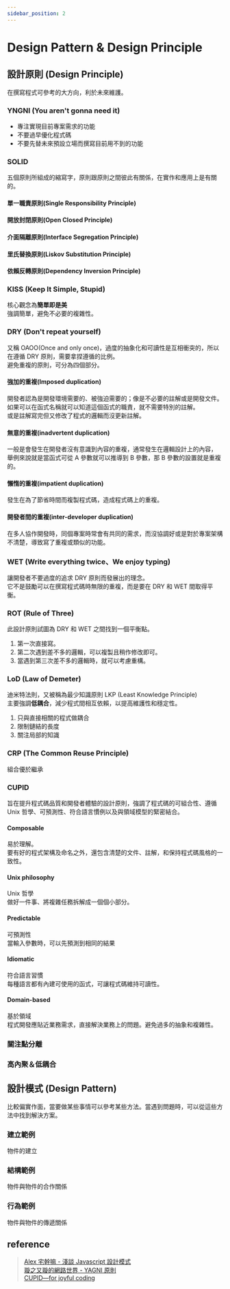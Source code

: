 ```yaml
---
sidebar_position: 2
---
```


# Design Pattern & Design Principle

## 設計原則 (Design Principle)

在撰寫程式可參考的大方向，利於未來維護。

### YNGNI (You aren't gonna need it)

- 專注實現目前專案需求的功能
- 不要過早優化程式碼
- 不要先替未來預設立場而撰寫目前用不到的功能

### SOLID

五個原則所組成的縮寫字，原則跟原則之間彼此有關係，在實作和應用上是有關的。

#### 單一職責原則(Single Responsibility Principle)

#### 開放封閉原則(Open Closed Principle)

#### 介面隔離原則(Interface Segregation Principle)

#### 里氏替換原則(Liskov Substitution Principle)

#### 依賴反轉原則(Dependency Inversion Principle)

### KISS (Keep It Simple, Stupid)

核心觀念為**簡單即是美**<br />強調簡單，避免不必要的複雜性。

### DRY (Don't repeat yourself)

又稱 OAOO(Once and only once)，過度的抽象化和可讀性是互相衝突的，所以在遵循 DRY 原則，需要拿捏遵循的比例。<br />
避免重複的原則，可分為四個部分。

#### 強加的重複(Imposed duplication)

開發者認為是開發環境需要的、被強迫需要的；像是不必要的註解或是開發文件。
如果可以在函式名稱就可以知道這個函式的職責，就不需要特別的註解。<br />
或是註解寫完但又修改了程式的邏輯而沒更新註解。

#### 無意的重複(inadvertent duplication)

一般是會發生在開發者沒有意識到內容的重複，通常發生在邏輯設計上的內容，<br />舉例來說就是當函式可從 A 參數就可以推導到 B 參數，那 B 參數的設置就是重複的。

#### 懶惰的重複(impatient duplication)

發生在為了節省時間而複製程式碼，造成程式碼上的重複。

#### 開發者間的重複(inter-developer duplication)

在多人協作開發時，同個專案時常會有共同的需求，而沒協調好或是對於專案架構不清楚，導致寫了重複或類似的功能。

### WET (Write everything twice、We enjoy typing)

讓開發者不要過度的追求 DRY 原則而發展出的理念。<br />
它不是鼓勵可以在撰寫程式碼時無限的重複，而是要在 DRY 和 WET 間取得平衡。

### ROT (Rule of Three)

此設計原則試圖為 DRY 和 WET 之間找到一個平衡點。

1. 第一次直接寫。
2. 第二次遇到差不多的邏輯，可以複製且稍作修改即可。
3. 當遇到第三次差不多的邏輯時，就可以考慮重構。

### LoD (Law of Demeter)

迪米特法則，又被稱為最少知識原則 LKP (Least Knowledge Principle)<br />
主要強調**低耦合**，減少程式間相互依賴，以提高維護性和穩定性。

1. 只與直接相關的程式做耦合
2. 限制鏈結的長度
3. 關注局部的知識

### CRP (The Common Reuse Principle)

組合優於繼承

### CUPID

旨在提升程式碼品質和開發者體驗的設計原則，強調了程式碼的可組合性、遵循 Unix 哲學、可預測性、符合語言慣例以及與領域模型的緊密結合。

#### Composable

易於理解。<br />
要有好的程式架構及命名之外，還包含清楚的文件、註解，和保持程式碼風格的一致性。

#### Unix philosophy

Unix 哲學<br />
做好一件事、將複雜任務拆解成一個個小部分。

#### Predictable

可預測性<br />
當輸入參數時，可以先預測到相同的結果

#### Idiomatic

符合語言習慣<br />
每種語言都有內建可使用的函式，可讓程式碼維持可讀性。

#### Domain-based

基於領域<br />
程式開發應貼近業務需求，直接解決業務上的問題。避免過多的抽象和複雜性。

### 關注點分離

### 高內聚＆低耦合

## 設計模式 (Design Pattern)

比較偏實作面，當要做某些事情可以參考某些方法。當遇到問題時，可以從這些方法中找到解決方案。

### 建立範例

物件的建立

### 結構範例

物件與物件的合作關係

### 行為範例

物件與物件的傳遞關係

## reference

> [Alex 宅幹嘛 - 淺談 Javascript 設計模式](https://www.youtube.com/watch?v=2wbX-ZoetF0&list=PLEfh-m_KG4dbCJl3uks6DzLzdkOdmiZpT) <br /> [璇之又璇的網路世界 - YAGNI 原則](https://shawnlin0201.github.io/Methodology/Methodology-003-YAGNI-principle/) <br /> [CUPID—for joyful coding](https://dannorth.net/cupid-for-joyful-coding/)
